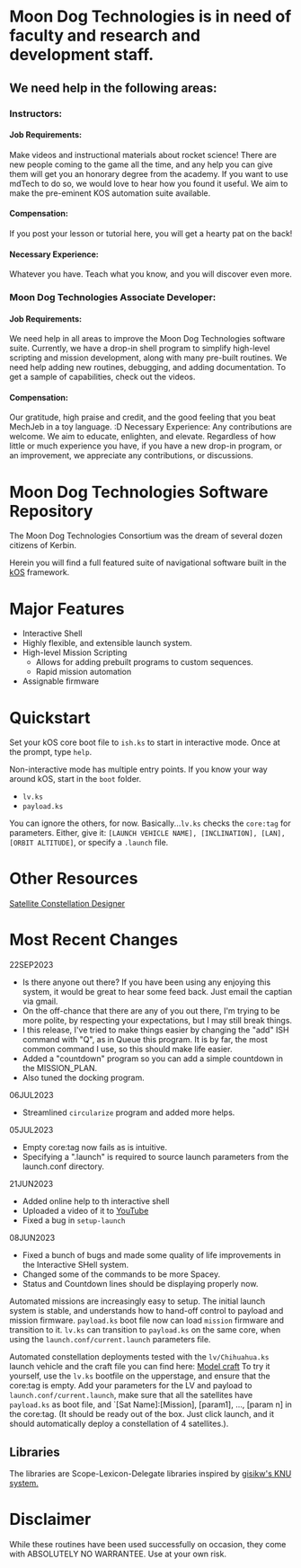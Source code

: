 # Moon Dog Technologies is in need of faculty and research and development staff.  

## We need help in the following areas:

### Instructors: 
#### Job Requirements: 
Make videos and instructional materials about rocket science!  There are new people coming to the game all the time, and any help you can give them will get you an honorary degree from the academy.  If you want to use mdTech to do so, we would love to hear how you found it useful.  We aim to make the pre-eminent KOS automation suite available.

#### Compensation: 
If you post your lesson or tutorial here, you will get a hearty pat on the back!

#### Necessary Experience: 
Whatever you have.  Teach what you know, and you will discover even more.

### Moon Dog Technologies Associate Developer:
#### Job Requirements: 
We need help in all areas to improve the Moon Dog Technologies software suite.  Currently, we have a drop-in shell program to simplify high-level scripting and mission development, along with many pre-built routines.  We need help adding new routines, debugging, and adding documentation.  To get a sample of capabilities, check out the videos.

#### Compensation: 
Our gratitude, high praise and credit, and the good feeling that you beat MechJeb in a toy language. :D
Necessary Experience: Any contributions are welcome.  We aim to educate, enlighten, and elevate.  Regardless of how little or much experience you have, if you have a new drop-in program, or an improvement, we appreciate any contributions, or discussions.

Moon Dog Technologies Software Repository
===========================
The Moon Dog Technologies Consortium was the dream of several dozen citizens of Kerbin.

Herein you will find a full featured suite of navigational software built in the [kOS](https://KSP-KOS.github.io/KOS) framework.

Major Features
==============
  - Interactive Shell 
  - Highly flexible, and extensible launch system.
  - High-level Mission Scripting
    - Allows for adding prebuilt programs to custom sequences.
    - Rapid mission automation
  - Assignable firmware

Quickstart
==========

Set your kOS core boot file to `ish.ks` to start in interactive mode.  Once at the prompt, type `help`.

Non-interactive mode has multiple entry points.  If you know your way around kOS, start in the `boot` folder.
  - `lv.ks`
  - `payload.ks`

You can ignore the others, for now.
Basically...`lv.ks` checks the `core:tag` for parameters.  Either, give it: `[LAUNCH VEHICLE NAME], [INCLINATION], [LAN], [ORBIT ALTITUDE]`, or specify a `.launch` file.

Other Resources
===============
[Satellite Constellation Designer](https://docs.google.com/spreadsheets/d/1LfuaOlbYhqdkZ5u4zmiUqkcERuGFl3m6GwSdb_gjIsI/edit?usp=sharing)


Most Recent Changes
==================
22SEP2023
 - Is there anyone out there?  If you have been using any enjoying this system, it would be great to hear some feed back.  Just email the captian via gmail.
 - On the off-chance that there are any of you out there, I'm trying to be more polite, by respecting your expectations, but I may still break things.
 - I this release, I've tried to make things easier by changing the "add" ISH command with "Q", as in Queue this program.  It is by far, the most common command I use, so this should make life easier.
 - Added a "countdown" program so you can add a simple countdown in the MISSION_PLAN.
 - Also tuned the docking program.
 
06JUL2023
 - Streamlined `circularize` program and added more helps.

05JUL2023
 - Empty core:tag now fails as is intuitive.  
 - Specifying a "<name>.launch" is required to source launch parameters from the launch.conf directory.

21JUN2023
 - Added online help to th interactive shell
 - Uploaded a video of it to [YouTube](https://youtu.be/8KXW-6Rhv8E)
 - Fixed a bug in `setup-launch`

08JUN2023
 - Fixed a bunch of bugs and made some quality of life improvements in the Interactive SHell system.
 - Changed some of the commands to be more Spacey.
 - Status and Countdown lines should be displaying properly now.
 
Automated missions are increasingly easy to setup.  The initial launch system is stable, and understands how to hand-off control to payload and mission firmware.
`payload.ks` boot file now can load `mission` firmware and transition to it.  `lv.ks` can transition to `payload.ks` on the same core, when using the `launch.conf/current.launch` parameters file.

Automated constellation deployments tested with the `lv/Chihuahua.ks` launch vehicle and the craft file you can find here: 
[Model craft](https://kerbalx.com/yehoodig/Mayflower-Constellation-LC)
To try it yourself, use the `lv.ks` bootfile on the upperstage, and ensure that the core:tag is empty.  Add your parameters for the LV and payload to `launch.conf/current.launch`, make sure that all the satellites have `payload.ks` as boot file, and `[Sat Name]:[Mission], [param1], ..., [param n] in the core:tag.  (It should be ready out of the box.  Just click launch, and it should automatically deploy a constellation of 4 satellites.).



Libraries
---------
The libraries are Scope-Lexicon-Delegate libraries inspired by [gisikw's KNU system.](https://www.youtube.com/watch?v=cqtMpk2GaIY&list=PLb6UbFXBdbCrvdXVgY_3jp5swtvW24fYv&index=44)


Disclaimer
==========
While these routines have been used successfully on occasion, they come with ABSOLUTELY NO WARRANTEE.  Use at your own risk.
